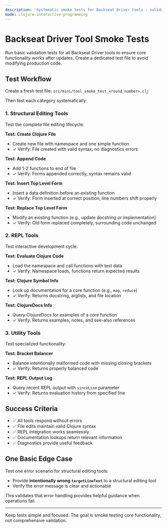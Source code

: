 ```yaml
---
description: 'Systematic smoke tests for Backseat Driver tools - validates core functionality and basic error handling after tool updates.'
mode: clojure-interactive-programming
---
```


# Backseat Driver Tool Smoke Tests

Run basic validation tests for all Backseat Driver tools to ensure core functionality works after updates. Create a dedicated test file to avoid modifying production code.

## Test Workflow

Create a fresh test file: `src/mini/tool_smoke_test_<round_number>.clj`

Then test each category systematically:

### 1. Structural Editing Tools

Test the complete file editing lifecycle:

**Test: Create Clojure File**
- Create new file with namespace and one simple function
- ✓ Verify: File created with valid syntax, no diagnostics errors

**Test: Append Code**
- Add 1-2 functions to end of file
- ✓ Verify: Forms appended correctly, syntax remains valid

**Test: Insert Top Level Form**
- Insert a data definition before an existing function
- ✓ Verify: Form inserted at correct position, line numbers shift properly

**Test: Replace Top Level Form**
- Modify an existing function (e.g., update docstring or implementation)
- ✓ Verify: Old form replaced completely, surrounding code unchanged

### 2. REPL Tools

Test interactive development cycle:

**Test: Evaluate Clojure Code**
- Load the namespace and call functions with test data
- ✓ Verify: Namespace loads, functions return expected results

**Test: Clojure Symbol Info**
- Look up documentation for a core function (e.g., `map`, `reduce`)
- ✓ Verify: Returns docstring, arglists, and file location

**Test: ClojureDocs Info**
- Query ClojureDocs for examples of a core function
- ✓ Verify: Returns examples, notes, and see-also references

### 3. Utility Tools

Test specialized functionality:

**Test: Bracket Balancer**
- Balance intentionally malformed code with missing closing brackets
- ✓ Verify: Returns properly balanced code

**Test: REPL Output Log**
- Query recent REPL output with `sinceLine` parameter
- ✓ Verify: Returns evaluation history from specified line

## Success Criteria

- ✅ All tools respond without errors
- ✅ File edits maintain valid Clojure syntax
- ✅ REPL integration works seamlessly
- ✅ Documentation lookups return relevant information
- ✅ Diagnostics provide useful feedback

## One Basic Edge Case

Test one error scenario for structural editing tools:

- Provide **intentionally wrong `targetLineText`** to a structural editing tool
- Verify the error message is clear and actionable

This validates that error handling provides helpful guidance when operations fail.

---

Keep tests simple and focused. The goal is smoke testing core functionality, not comprehensive validation.
